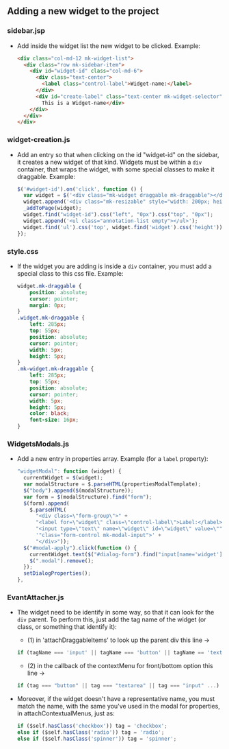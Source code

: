 ## Adding a new widget to the project

### sidebar.jsp

- Add inside the widget list the new widget to be clicked.
Example:

  ```html
  <div class="col-md-12 mk-widget-list">
    <div class="row mk-sidebar-item">
      <div id="widget-id" class="col-md-6">
        <div class="text-center">
          <label class="control-label">Widget-name:</label>
        </div>
        <div id="create-label" class="text-center mk-widget-selector">
          This is a Widget-name</div>
      </div>
    </div>
  </div>
  ```

### widget-creation.js

- Add an entry so that when clicking on the id "widget-id" on the sidebar, it creates a new widget of that kind. Widgets must be within a `div` container, that wraps the widget, with some special classes to make it draggable.
Example:

  ```javascript
  $('#widget-id').on('click', function () {
    var widget = $('<div class="mk-widget draggable mk-draggable"></div>');
    widget.append('<div class="mk-resizable" style="width: 200px; height: 22px;"><widget class="mk-draggable mk-contextual-menu">New widget</widget></div>');
    _addToPage(widget);
    widget.find("widget-id").css("left", "0px").css("top", "0px");
    widget.append('<ul class="annotation-list empty"></ul>');
    widget.find('ul').css('top', widget.find('widget').css('height'));
  });
  ```

### style.css

- If the widget you are adding is inside a `div` container, you must add a special class to this css file.
Example:

  ```css
  widget.mk-draggable {
      position: absolute;
      cursor: pointer;
      margin: 0px;
  }
  .widget.mk-draggable {
      left: 285px;
      top: 55px;
      position: absolute;
      cursor: pointer;
      width: 5px;
      height: 5px;
  }
  .mk-widget.mk-draggable {
      left: 285px;
      top: 55px;
      position: absolute;
      cursor: pointer;
      width: 5px;
      height: 5px;
      color: black;
      font-size: 16px;
  }
  ```

### WidgetsModals.js
- Add a new entry in properties array. Example (for a `label` property):

  ```javascript
  "widgetModal": function (widget) {
    currentWidget = $(widget);
    var modalStructure = $.parseHTML(propertiesModalTemplate);
    $("body").append($(modalStructure));
    var form = $(modalStructure).find("form");
    $(form).append(
      $.parseHTML(
        "<div class=\"form-group\">" +
        "<label for=\"widget\" class=\"control-label\">Label:</label>" +
        "<input type=\"text\" name=\"widget\" id=\"widget\" value=\"" + $(widget).text() +
        '"class="form-control mk-modal-input">' +
        "</div>"));
    $("#modal-apply").click(function () {
      currentWidget.text($("#dialog-form").find("input[name='widget']").val());
      $(".modal").remove();
    });
    setDialogProperties();
  },
  ```

### EvantAttacher.js

- The widget need to be identify in some way, so that it can look for the `div` parent. To perform this, just add the tag name of the widget (or class, or something that identify it):
  * (1) in 'attachDraggableItems' to look up the parent div
    this line ->
  ```javascript
  if (tagName === 'input' || tagName === 'button' || tagName == 'textarea' ...)
  ```
  * (2) in the callback of the contextMenu for front/bottom option
    this line ->
  ```javascript
  if (tag === "button" || tag === "textarea" || tag === "input" ...)
  ```

- Moreover, if the widget doesn't have a representative name, you must match the name, with the same you've used in the modal for properties, in attachContextualMenus, just as:
  ```javascript
  if ($self.hasClass('checkbox')) tag = 'checkbox';
  else if ($self.hasClass('radio')) tag = 'radio';
  else if ($self.hasClass('spinner')) tag = 'spinner';
  ```
